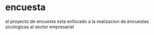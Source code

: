 # encuesta
el proyecto de encuesta esta enfocado a la realizacion de encuestas sicologicas al sector empresarial
